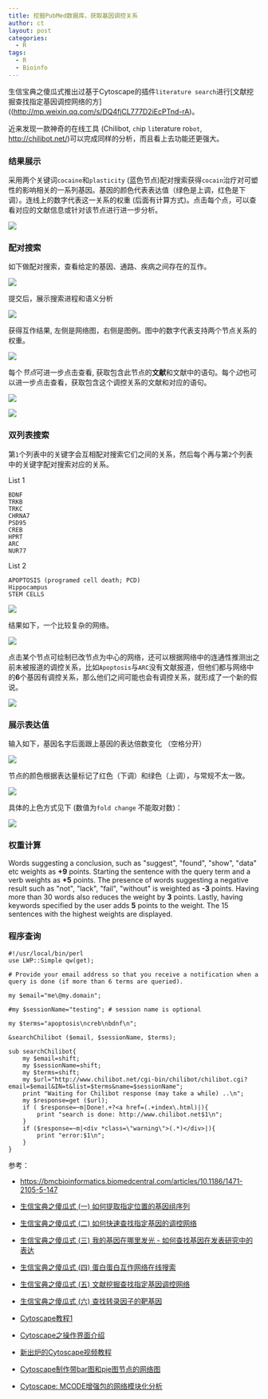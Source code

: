 ```yaml
---
title: 挖掘PubMed数据库，获取基因调控关系
author: ct
layout: post
categories:
  - R
tags:
  - R
  - Bioinfo
---
```


生信宝典之傻瓜式推出过基于Cytoscape的插件`literature search`进行[文献挖掘查找指定基因调控网络的方]((http://mp.weixin.qq.com/s/DQ4fjCL777D2iEcPTnd-rA)。

近来发现一款神奇的在线工具 (Chilibot, `ch`ip `li`terature ro`bot`, http://chilibot.net/)可以完成同样的分析，而且看上去功能还更强大。

### 结果展示

采用两个关键词`cocaine`和`plasticity` (蓝色节点)配对搜索获得`cocain`治疗对可塑性的影响相关的一系列基因。基因的颜色代表表达值（绿色是上调，红色是下调）。连线上的数字代表这一关系的权重 (后面有计算方式)。点击每个点，可以查看对应的文献信息或针对该节点进行进一步分析。

![](http://chilibot.net/chilibot/images/cocaine.array.png)

### 配对搜索

如下做配对搜索，查看给定的基因、通路、疾病之间存在的互作。

![](http://www.ehbio.com/ehbio_resource/chilibot_apo_nur7_trk8_bdnf_search.png)

提交后，展示搜索进程和语义分析

![](http://www.ehbio.com/ehbio_resource/chilibot_apo_nur7_trk8_bdnf_progress.png)

获得互作结果, 左侧是网络图，右侧是图例。图中的数字代表支持两个节点关系的权重。

![](http://www.ehbio.com/ehbio_resource/chilibot_apo_nur7_trk8_bdnf_result.png)

每个*节点*可进一步点击查看, 获取包含此节点的**文献**和文献中的语句。每个*边*也可以进一步点击查看，获取包含这个调控关系的文献和对应的语句。

![](http://www.ehbio.com/ehbio_resource/chilibot_apo_nur7_trk8_bdnf_result_node.png)

![](http://www.ehbio.com/ehbio_resource/chilibot_apo_nur7_trk8_bdnf_result_edge.png)

### 双列表搜索

第`1`个列表中的关键字会互相配对搜索它们之间的关系，然后每个再与第`2`个列表中的关键字配对搜索对应的关系。

List 1

```
BDNF
TRKB
TRKC
CHRNA7
PSD95
CREB
HPRT
ARC
NUR77
```

List 2

```
APOPTOSIS (programed cell death; PCD)
Hippocampus
STEM CELLS
```

![](http://www.ehbio.com/ehbio_resource/chilibot_two_list_search.png)

结果如下，一个比较复杂的网络。

![](http://www.ehbio.com/ehbio_resource/chilibot_two_list_result.png)

点击某个节点可绘制已改节点为中心的网络，还可以根据网络中的连通性推测出之前未被报道的调控关系，比如`Apoptosis`与`ARC`没有文献报道，但他们都与网络中的**6**个基因有调控关系，那么他们之间可能也会有调控关系，就形成了一个新的假说。

![](http://www.ehbio.com/ehbio_resource/chilibot_two_list_hypothesis.png)

### 展示表达值

输入如下，基因名字后面跟上基因的表达倍数变化 （空格分开）

![](http://www.ehbio.com/ehbio_resource/chilibot_expr.png)

节点的颜色根据表达量标记了红色（下调）和绿色（上调），与常规不太一致。

![](http://www.ehbio.com/ehbio_resource/chilibot_expr_result.png)

具体的上色方式见下 (数值为`fold change` 不能取对数)：

![](http://www.ehbio.com/ehbio_resource/chilibot_color_coding.png)


### 权重计算

Words suggesting a conclusion, such as "suggest", "found", "show", "data" etc weights as **+9** points. Starting the sentence with the query term and a verb weights as **+5** points. The presence of words suggesting a negative result such as "not", "lack", "fail", "without" is weighted as **-3** points. Having more than 30 words also reduces the weight by **3** points. Lastly, having keywords specified by the user adds **5** points to the weight. The 15 sentences with the highest weights are displayed.

### 程序查询

```
#!/usr/local/bin/perl
use LWP::Simple qw(get);

# Provide your email address so that you receive a notification when a query is done (if more than 6 terms are queried).

my $email="me\@my.domain";

#my $sessionName="testing"; # session name is optional

my $terms="apoptosis\ncreb\nbdnf\n";

&searchChilibot ($email, $sessionName, $terms);

sub searchChilibot{
	my $email=shift;
	my $sessionName=shift;
	my $terms=shift;
	my $url="http://www.chilibot.net/cgi-bin/chilibot/chilibot.cgi?email=$email&IN=t&list=$terms&name=$sessionName";
	print "Waiting for Chilibot response (may take a while) ..\n";
	my $response=get ($url);
	if ( $response=~m|Done!.+?<a href=(.+index\.html)|){
		print "search is done: http://www.chilibot.net$1\n";
	}
	if ($response=~m|<div *class=\"warning\">(.*)</div>|){
		print "error:$1\n";
	}
}
```

参考：

* <https://bmcbioinformatics.biomedcentral.com/articles/10.1186/1471-2105-5-147>


* [生信宝典之傻瓜式 (一) 如何提取指定位置的基因组序列](http://mp.weixin.qq.com/s/5bNdHkl3QDFmCNmrht3VWA)
* [生信宝典之傻瓜式 (二) 如何快速查找指定基因的调控网络](http://mp.weixin.qq.com/s/LPWaxbKuS-XlvzkSE-MupQ)
* [生信宝典之傻瓜式 (三) 我的基因在哪里发光 - 如何查找基因在发表研究中的表达](http://mp.weixin.qq.com/s/0Yvhn5Tlb-zvOXM0cU16Zg)
* [生信宝典之傻瓜式 (四) 蛋白蛋白互作网络在线搜索](http://mp.weixin.qq.com/s/JO1J66BtzuY-9a20x0XQcg)
* [生信宝典之傻瓜式 (五) 文献挖掘查找指定基因调控网络](http://mp.weixin.qq.com/s/DQ4fjCL777D2iEcPTnd-rA)
* [生信宝典之傻瓜式 (六) 查找转录因子的靶基因](https://mp.weixin.qq.com/s/1LNae0pG0w_Q-rRxhI96Pg)
* [Cytoscape教程1](http://mp.weixin.qq.com/s/m9uJm8GwSXb3xaRxtod08Q)
* [Cytoscape之操作界面介绍](http://mp.weixin.qq.com/s/ZSoW7-qWs3BuSB7bkDnfmA)
* [新出炉的Cytoscape视频教程](http://mp.weixin.qq.com/s/sKEy_Pn9qnWw4W-aXraA5g)
* [Cytoscape制作带bar图和pie图节点的网络图](https://mp.weixin.qq.com/s/AzCxP1AP04hsvKT7j_SpTw)
* [Cytoscape: MCODE增强包的网络模块化分析](https://mp.weixin.qq.com/s/V9P9DcxyG2YhcGCiQqOStg)

